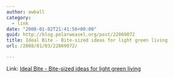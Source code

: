 ```yaml
---
author: awball
category:
  - link
date: "2008-01-02T21:41:56+00:00"
guid: http://blog.polarweasel.org/post/22869072
title: Ideal Bite - Bite-sized ideas for light green living
url: /2008/01/03/22869072/

---
```

Link: [Ideal Bite - Bite-sized ideas for light green living](http://www.idealbite.com/)
